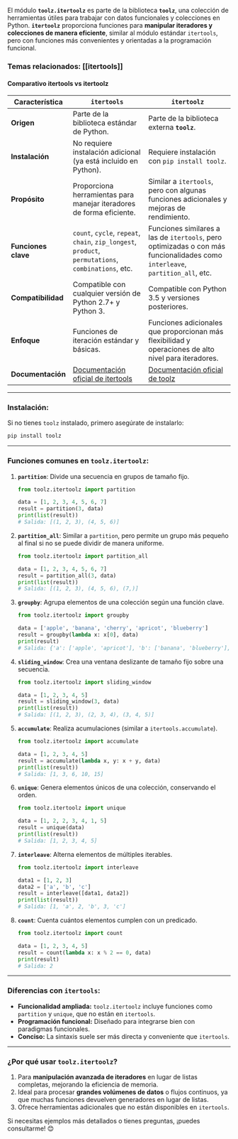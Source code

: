 El módulo **`toolz.itertoolz`** es parte de la biblioteca **`toolz`**, una colección de herramientas útiles para trabajar con datos funcionales y colecciones en Python. **`itertoolz`** proporciona funciones para **manipular iteradores y colecciones de manera eficiente**, similar al módulo estándar `itertools`, pero con funciones más convenientes y orientadas a la programación funcional.

### **Temas relacionados:** [[itertools]]

#### Comparativo itertools vs itertoolz

| **Característica**  | **`itertools`**                                                                                     | **`itertoolz`**                                                                                                               |
| ------------------- | --------------------------------------------------------------------------------------------------- | ----------------------------------------------------------------------------------------------------------------------------- |
| **Origen**          | Parte de la biblioteca estándar de Python.                                                          | Parte de la biblioteca externa **`toolz`**.                                                                                   |
| **Instalación**     | No requiere instalación adicional (ya está incluido en Python).                                     | Requiere instalación con `pip install toolz`.                                                                                 |
| **Propósito**       | Proporciona herramientas para manejar iteradores de forma eficiente.                                | Similar a `itertools`, pero con algunas funciones adicionales y mejoras de rendimiento.                                       |
| **Funciones clave** | `count`, `cycle`, `repeat`, `chain`, `zip_longest`, `product`, `permutations`, `combinations`, etc. | Funciones similares a las de `itertools`, pero optimizadas o con más funcionalidades como `interleave`, `partition_all`, etc. |
| **Compatibilidad**  | Compatible con cualquier versión de Python 2.7+ y Python 3.                                         | Compatible con Python 3.5 y versiones posteriores.                                                                            |
| **Enfoque**         | Funciones de iteración estándar y básicas.                                                          | Funciones adicionales que proporcionan más flexibilidad y operaciones de alto nivel para iteradores.                          |
| **Documentación**   | [Documentación oficial de itertools](https://docs.python.org/3/library/itertools.html)              | [Documentación oficial de toolz](https://toolz.readthedocs.io/en/latest/)                                                     |

---

### **Instalación:**

Si no tienes `toolz` instalado, primero asegúrate de instalarlo:

```bash
pip install toolz
```

---

### **Funciones comunes en `toolz.itertoolz`:**

1. **`partition`**: Divide una secuencia en grupos de tamaño fijo.
    
    ```python
    from toolz.itertoolz import partition
    
    data = [1, 2, 3, 4, 5, 6, 7]
    result = partition(3, data)
    print(list(result))
    # Salida: [(1, 2, 3), (4, 5, 6)]
    ```
    
2. **`partition_all`**: Similar a `partition`, pero permite un grupo más pequeño al final si no se puede dividir de manera uniforme.
    
    ```python
    from toolz.itertoolz import partition_all
    
    data = [1, 2, 3, 4, 5, 6, 7]
    result = partition_all(3, data)
    print(list(result))
    # Salida: [(1, 2, 3), (4, 5, 6), (7,)]
    ```
    
3. **`groupby`**: Agrupa elementos de una colección según una función clave.
    
    ```python
    from toolz.itertoolz import groupby
    
    data = ['apple', 'banana', 'cherry', 'apricot', 'blueberry']
    result = groupby(lambda x: x[0], data)
    print(result)
    # Salida: {'a': ['apple', 'apricot'], 'b': ['banana', 'blueberry'], 'c': ['cherry']}
    ```
    
4. **`sliding_window`**: Crea una ventana deslizante de tamaño fijo sobre una secuencia.
    
    ```python
    from toolz.itertoolz import sliding_window
    
    data = [1, 2, 3, 4, 5]
    result = sliding_window(3, data)
    print(list(result))
    # Salida: [(1, 2, 3), (2, 3, 4), (3, 4, 5)]
    ```
    
5. **`accumulate`**: Realiza acumulaciones (similar a `itertools.accumulate`).
    
    ```python
    from toolz.itertoolz import accumulate
    
    data = [1, 2, 3, 4, 5]
    result = accumulate(lambda x, y: x + y, data)
    print(list(result))
    # Salida: [1, 3, 6, 10, 15]
    ```
    
6. **`unique`**: Genera elementos únicos de una colección, conservando el orden.
    
    ```python
    from toolz.itertoolz import unique
    
    data = [1, 2, 2, 3, 4, 1, 5]
    result = unique(data)
    print(list(result))
    # Salida: [1, 2, 3, 4, 5]
    ```
    
7. **`interleave`**: Alterna elementos de múltiples iterables.
    
    ```python
    from toolz.itertoolz import interleave
    
    data1 = [1, 2, 3]
    data2 = ['a', 'b', 'c']
    result = interleave([data1, data2])
    print(list(result))
    # Salida: [1, 'a', 2, 'b', 3, 'c']
    ```
    
8. **`count`**: Cuenta cuántos elementos cumplen con un predicado.
    
    ```python
    from toolz.itertoolz import count
    
    data = [1, 2, 3, 4, 5]
    result = count(lambda x: x % 2 == 0, data)
    print(result)
    # Salida: 2
    ```
    

---

### **Diferencias con `itertools`:**

- **Funcionalidad ampliada:** `toolz.itertoolz` incluye funciones como `partition` y `unique`, que no están en `itertools`.
- **Programación funcional:** Diseñado para integrarse bien con paradigmas funcionales.
- **Conciso:** La sintaxis suele ser más directa y conveniente que `itertools`.

---

### **¿Por qué usar `toolz.itertoolz`?**

1. Para **manipulación avanzada de iteradores** en lugar de listas completas, mejorando la eficiencia de memoria.
2. Ideal para procesar **grandes volúmenes de datos** o flujos continuos, ya que muchas funciones devuelven generadores en lugar de listas.
3. Ofrece herramientas adicionales que no están disponibles en `itertools`.

Si necesitas ejemplos más detallados o tienes preguntas, ¡puedes consultarme! 😊